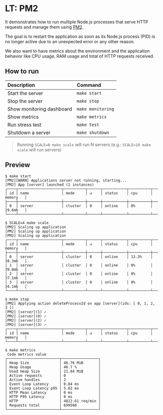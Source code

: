 # LT: PM2

It demonstrates how to run multiple Node.js processes that serve HTTP requests and manage them using [PM2](https://github.com/Unitech/pm2).

The goal is to restart the application as soon as its Node.js process (PID) is no longer active due to an unexpected error or any other reason.

We also want to have metrics about the environment and the application behavior like CPU usage, RAM usage and total of HTTP requests received.

## How to run

| Description | Command |
| :--- | :--- |
| Start the server | `make start` |
| Stop the server | `make stop` |
| Show monitoring dashboard | `make monitoring` |
| Show metrics | `make metrics` |
| Run stress test | `make test` |
| Shutdown a server | `make shutdown` |

> Running `SCALE=N make scale` will run N servers (e.g.: `SCALE=10 make scale` will run servers)

## Preview

```
$ make start
[PM2][WARN] Applications server not running, starting...
[PM2] App [server] launched (1 instances)
┌────┬────────────────────┬──────────┬──────┬───────────┬──────────┬──────────┐
│ id │ name               │ mode     │ ↺    │ status    │ cpu      │ memory   │
├────┼────────────────────┼──────────┼──────┼───────────┼──────────┼──────────┤
│ 0  │ server             │ cluster  │ 0    │ online    │ 0%       │ 29.6mb   │
└────┴────────────────────┴──────────┴──────┴───────────┴──────────┴──────────┘
```

```
$ SCALE=4 make scale
[PM2] Scaling up application
[PM2] Scaling up application
[PM2] Scaling up application
┌────┬────────────────────┬──────────┬──────┬───────────┬──────────┬──────────┐
│ id │ name               │ mode     │ ↺    │ status    │ cpu      │ memory   │
├────┼────────────────────┼──────────┼──────┼───────────┼──────────┼──────────┤
│ 0  │ server             │ cluster  │ 0    │ online    │ 13.3%    │ 38.3mb   │
│ 1  │ server             │ cluster  │ 0    │ online    │ 0%       │ 39.8mb   │
│ 2  │ server             │ cluster  │ 0    │ online    │ 0%       │ 37.1mb   │
│ 3  │ server             │ cluster  │ 0    │ online    │ 0%       │ 34.1mb   │
└────┴────────────────────┴──────────┴──────┴───────────┴──────────┴──────────┘
```

```
$ make stop
[PM2] Applying action deleteProcessId on app [server](ids: [ 0, 1, 2, 3 ])
[PM2] [server](1) ✓
[PM2] [server](0) ✓
[PM2] [server](2) ✓
[PM2] [server](3) ✓
┌────┬────────────────────┬──────────┬──────┬───────────┬──────────┬──────────┐
│ id │ name               │ mode     │ ↺    │ status    │ cpu      │ memory   │
└────┴────────────────────┴──────────┴──────┴───────────┴──────────┴──────────┘
```

```
$ make metrics
 Code metrics value 
┌────────────────────────┬─────────────────┐
│ Heap Size              │ 46.76 MiB       │
│ Heap Usage             │ 46.7 %          │
│ Used Heap Size         │ 21.84 MiB       │
│ Active requests        │ 0               │
│ Active handles         │ 2               │
│ Event Loop Latency     │ 0.84 ms         │
│ Event Loop Latency p95 │ 5.02 ms         │
│ HTTP Mean Latency      │ 0 ms            │
│ HTTP P95 Latency       │ 0 ms            │
│ HTTP                   │ 4822.61 req/min │
│ Requests total         │ 699568          │
└────────────────────────┴─────────────────┘
```
